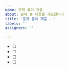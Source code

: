 ```yaml
---
name: 문제 풀이 제출
about: 문제 푼 내용을 제출합니다
title: '문제 풀이 제출 - '
labels: ''
assignees: ''

---
```


- [ ] 
- [ ] 
- [ ]
- [ ]
